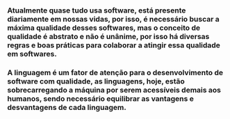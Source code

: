 
### Atualmente quase tudo usa software, está presente diariamente em nossas vidas, por isso, é necessário buscar a máxima qualidade desses softwares, mas o conceito de qualidade é abstrato e não é unânime, por isso há diversas regras e boas práticas para colaborar a atingir essa qualidade em softwares.
### A linguagem é um fator de atenção para o desenvolvimento de software com qualidade, as linguagens, hoje, estão sobrecarregando a máquina por serem acessíveis demais aos humanos, sendo necessário equilibrar as vantagens e desvantagens de cada linguagem.
